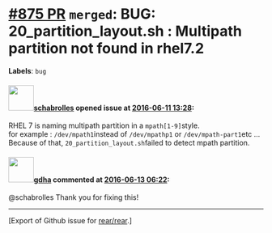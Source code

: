 [\#875 PR](https://github.com/rear/rear/pull/875) `merged`: BUG: 20\_partition\_layout.sh : Multipath partition not found in rhel7.2
====================================================================================================================================

**Labels**: `bug`

#### <img src="https://avatars.githubusercontent.com/u/19491077?u=0021b16ab426902cbe676f6831f41607bbe4d441&v=4" width="50">[schabrolles](https://github.com/schabrolles) opened issue at [2016-06-11 13:28](https://github.com/rear/rear/pull/875):

RHEL 7 is naming multipath partition in a `mpath[1-9]`style.  
for example : `/dev/mpath1`instead of `/dev/mpathp1` or
`/dev/mpath-part1`etc ...  
Because of that, `20_partition_layout.sh`failed to detect mpath
partition.

#### <img src="https://avatars.githubusercontent.com/u/888633?u=cdaeb31efcc0048d3619651aa18dd4b76e636b21&v=4" width="50">[gdha](https://github.com/gdha) commented at [2016-06-13 06:22](https://github.com/rear/rear/pull/875#issuecomment-225497900):

@schabrolles Thank you for fixing this!

------------------------------------------------------------------------

\[Export of Github issue for
[rear/rear](https://github.com/rear/rear).\]

